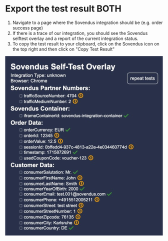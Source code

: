 # Export the test result BOTH

1. Navigate to a page where the Sovendus integration should be (e.g. order success page)
2. If there is a trace of our integration, you should see the Sovendus selftest overlay and a report of the current integration status.
3. To copy the test result to your clipboard, click on the Sovendus icon on the top right and then click on "Copy Test Result"

![vn&cb-image](https://raw.githubusercontent.com/Sovendus-GmbH/Sovendus-Integration-Selftester-Browser-Plugin/main/docs/vn&cb.jpg)
